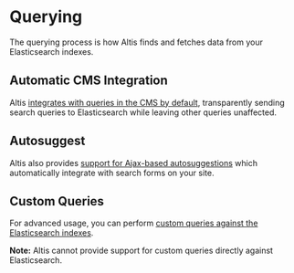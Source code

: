 # Querying

The querying process is how Altis finds and fetches data from your Elasticsearch indexes.


## Automatic CMS Integration

Altis [integrates with queries in the CMS by default](cms-integration.md), transparently sending search queries to Elasticsearch while leaving other queries unaffected.


## Autosuggest

Altis also provides [support for Ajax-based autosuggestions](autosuggest.md) which automatically integrate with search forms on your site.


## Custom Queries

For advanced usage, you can perform [custom queries against the Elasticsearch indexes](custom-queries.md).

**Note:** Altis cannot provide support for custom queries directly against Elasticsearch.

